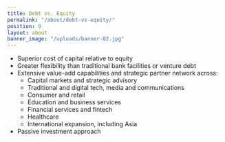 ```yaml
---
title: Debt vs. Equity
permalink: "/about/debt-vs-equity/"
position: 0
layout: about
banner_image: "/uploads/banner-02.jpg"
---
```


- Superior cost of capital relative to equity
- Greater flexibility than traditional bank facilities or venture debt
- Extensive value-add capabilities and strategic partner network across:
  - Capital markets and strategic advisory
  - Traditional and digital tech, media and communications
  - Consumer and retail
  - Education and business services
  - Financial services and fintech
  - Healthcare
  - International expansion, including Asia
- Passive investment approach
